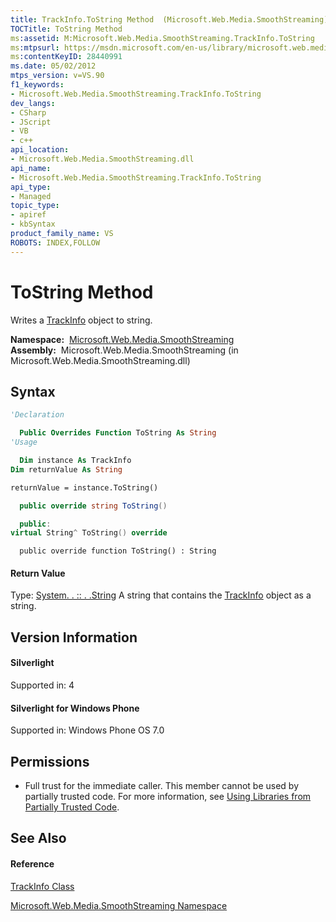 ```yaml
---
title: TrackInfo.ToString Method  (Microsoft.Web.Media.SmoothStreaming)
TOCTitle: ToString Method
ms:assetid: M:Microsoft.Web.Media.SmoothStreaming.TrackInfo.ToString
ms:mtpsurl: https://msdn.microsoft.com/en-us/library/microsoft.web.media.smoothstreaming.trackinfo.tostring(v=VS.90)
ms:contentKeyID: 28440991
ms.date: 05/02/2012
mtps_version: v=VS.90
f1_keywords:
- Microsoft.Web.Media.SmoothStreaming.TrackInfo.ToString
dev_langs:
- CSharp
- JScript
- VB
- c++
api_location:
- Microsoft.Web.Media.SmoothStreaming.dll
api_name:
- Microsoft.Web.Media.SmoothStreaming.TrackInfo.ToString
api_type:
- Managed
topic_type:
- apiref
- kbSyntax
product_family_name: VS
ROBOTS: INDEX,FOLLOW
---
```


# ToString Method

Writes a [TrackInfo](trackinfo-class-microsoft-web-media-smoothstreaming_1.md) object to string.

**Namespace:**  [Microsoft.Web.Media.SmoothStreaming](microsoft-web-media-smoothstreaming-namespace_1.md)  
**Assembly:**  Microsoft.Web.Media.SmoothStreaming (in Microsoft.Web.Media.SmoothStreaming.dll)

## Syntax

``` vb
'Declaration

  Public Overrides Function ToString As String
'Usage

  Dim instance As TrackInfo
Dim returnValue As String

returnValue = instance.ToString()
```

``` csharp
  public override string ToString()
```

``` c++
  public:
virtual String^ ToString() override
```

``` jscript
  public override function ToString() : String
```

#### Return Value

Type: [System. . :: . .String](https://msdn.microsoft.com/en-us/library/s1wwdcbf\(v=vs.90\))  
A string that contains the [TrackInfo](trackinfo-class-microsoft-web-media-smoothstreaming_1.md) object as a string.  

## Version Information

#### Silverlight

Supported in: 4  

#### Silverlight for Windows Phone

Supported in: Windows Phone OS 7.0  

## Permissions

  - Full trust for the immediate caller. This member cannot be used by partially trusted code. For more information, see [Using Libraries from Partially Trusted Code](https://msdn.microsoft.com/en-us/library/8skskf63\(v=vs.90\)).

## See Also

#### Reference

[TrackInfo Class](trackinfo-class-microsoft-web-media-smoothstreaming_1.md)

[Microsoft.Web.Media.SmoothStreaming Namespace](microsoft-web-media-smoothstreaming-namespace_1.md)

